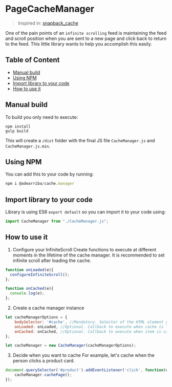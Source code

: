 # PageCacheManager <!-- omit in toc -->

> Inspired in: [snapback_cache](https://github.com/highrisehq/snapback_cache "snapback_cache")

One of the pain points of an `infinite scrolling` feed is maintaining the feed and scroll position when you are sent to a new page and click back to return to the feed. This little library wants to help you accomplish this easily.

## Table of Content <!-- omit in toc -->
- [Manual build](#manual-build)
- [Using NPM](#using-npm)
- [Import library to your code](#import-library-to-your-code)
- [How to use it](#how-to-use-it)

## Manual build

To build you only need to execute:
```
npm install
gulp build
```

This will create a `/dist` folder with the final JS file `CacheManager.js` and `CacheManager.js.min`.

## Using NPM

You can add this to your code by running: 

```javascript
npm i @adearriba/cache.manager
```

## Import library to your code

Library is using ES6 `export default` so you can import it to your code using:
```javascript
import CacheManager from "./CacheManager.js";
```

## How to use it
1. Configure your InfiniteScroll 
Create functions to execute at different moments in the lifetime of the cache manager. It is recommended to set infinite scroll after loading the cache.
```javascript
function onLoaded(e){
  configureInfiniteScroll();
};

function onCached(e){
  console.log(e);
};
```

2. Create a cache manager instance
```javascript
let cacheManagerOptions = {
	bodySelector: '#cache', //Mandatory. Selector of the HTML element you want to cache
	onLoaded: onLoaded, //Optional. Callback to execute when cache is loaded
	onCached: onCached, //Optional. Callback to execute when item is cached
};

let cacheManager = new CacheManager(cacheManagerOptions);
```

3. Decide when you want to cache
For example, let's cache when the person clicks a product card.

```javascript
document.querySelector('#product').addEventListener('click', function(e){
	cacheManager.cachePage();
});
```


